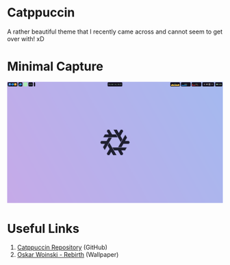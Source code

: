 # Catppuccin
A rather beautiful theme that I recently came across and cannot seem to get over with! xD

# Minimal Capture
![Catppuccin](./assets/catppuccin.png)

# Useful Links
1. [Catppuccin Repository](https://github.com/catppuccin/catppuccin) (GitHub)
2. [Oskar Woinski - Rebirth](https://www.artstation.com/artwork/QrbGn4) (Wallpaper)
